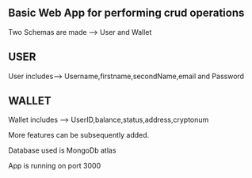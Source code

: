 ## Basic Web App for performing crud operations

Two Schemas are made --> User and Wallet

## USER
User includes-->
Username,firstname,secondName,email and Password

## WALLET
Wallet includes -->
UserID,balance,status,address,cryptonum

More features can be subsequently added.

Database used is MongoDb atlas

App is running on port 3000

